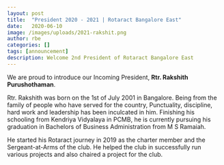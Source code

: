 ```yaml
---
layout: post
title:  "President 2020 - 2021 | Rotaract Bangalore East"
date:   2020-06-10
image: /images/uploads/2021-rakshit.png
author: rbe
categories: []
tags: [announcement]
description: Welcome 2nd President of Rotaract Bangalore East
---
```


We are proud to introduce our Incoming President, **Rtr. Rakshith Purushothaman**. 

Rtr. Rakshith was born on the 1st of July 2001 in Bangalore. Being from the family of people who have served for the country, Punctuality, discipline, hard work and leadership has been inculcated in him. Finishing his schooling from Kendriya Vidyalaya in PCMB, he is currently pursuing his graduation in Bachelors of Business Administration from M S Ramaiah. 

He started his Rotaract journey in 2019 as the charter member and the Sergeant-at-Arms of the club. He helped the club in successfully run various projects and also chaired a project for the club.